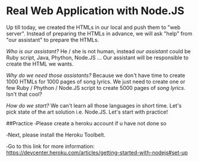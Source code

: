 # Real Web Application with Node.JS

Up till today, we created the HTMLs in our local and push them to "web server".
Instead of preparing the HTMLs in advance, we will ask "help" from "our assistant" to prepare the HTMLs.

_Who is our assistant?_
He / she is not human, instead _our assistant_ could be Ruby script, Java, Phython, Node.JS ... 
Our assistant will be responsible to create the HTML we wants.

_Why do we need those assistants?_
Because we don't have time to create 1000 HTMLs for 1000 pages of song lyrics. We just need to create one or few Ruby / Phython / Node.JS script to create 5000 pages of _song lyrics_.
Isn't that cool?

_How do we start?_
We can't learn all those languages in short time. Let's pick state of the art solution i.e. Node.JS.
Let's start with practice!

##Practice
:white_small_square:Please create a heroku account if u have not done so

:white_small_square:Next, please install the Heroku Toolbelt.

:white_small_square:Go to this link for more information:  https://devcenter.heroku.com/articles/getting-started-with-nodejs#set-up
